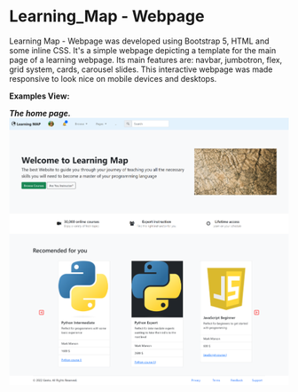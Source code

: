 # Learning_Map - Webpage
Learning Map - Webpage was developed using Bootstrap 5, HTML and some inline CSS.
It's a simple webpage depicting a template for the main page of a learning webpage.
Its main features are: navbar, jumbotron, flex, grid system, cards, carousel slides.
This interactive webpage was made responsive to look nice on mobile devices 
and desktops.</br>


**Examples View:**</br>


***The home page.***</br>
![Screenshot](docs/img/index.png)</br>
